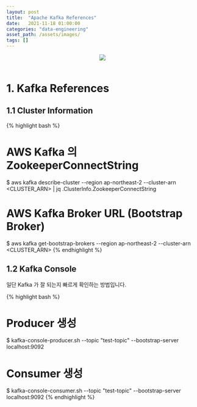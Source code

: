 ```yaml
---
layout: post 
title:  "Apache Kafka References"
date:   2021-11-18 01:00:00 
categories: "data-engineering"
asset_path: /assets/images/ 
tags: []
---
```


<header>
    <img src="{{ page.asset_path }}kafka_background.jpeg" class="center img-responsive img-rounded img-fluid">
</header>


# 1. Kafka References 

## 1.1 Cluster Information

{% highlight bash %}
# AWS Kafka 의 ZookeeperConnectString 
$ aws kafka describe-cluster --region ap-northeast-2 --cluster-arn <CLUSTER_ARN> | jq .ClusterInfo.ZookeeperConnectString

# AWS Kafka Broker URL (Bootstrap Broker)
$ aws kafka get-bootstrap-brokers --region ap-northeast-2 --cluster-arn <CLUSTER_ARN>
{% endhighlight %}

## 1.2 Kafka Console

일단 Kafka 가 잘 되는지 빠르게 확인하는 방법입니다. 

{% highlight bash %}
# Producer 생성 
$ kafka-console-producer.sh --topic "test-topic" --bootstrap-server localhost:9092

# Consumer 생성 
$ kafka-console-consumer.sh --topic "test-topic" --bootstrap-server localhost:9092
{% endhighlight %}
